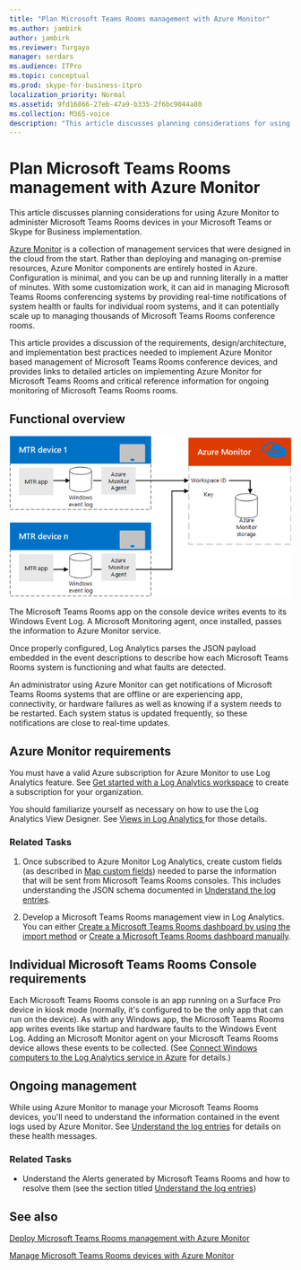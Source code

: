 ```yaml
---
title: "Plan Microsoft Teams Rooms management with Azure Monitor"
ms.author: jambirk
author: jambirk
ms.reviewer: Turgayo
manager: serdars
ms.audience: ITPro
ms.topic: conceptual
ms.prod: skype-for-business-itpro
localization_priority: Normal
ms.assetid: 9fd16866-27eb-47a9-b335-2f6bc9044a80
ms.collection: M365-voice
description: "This article discusses planning considerations for using Azure Monitor to administer Microsoft Teams Rooms devices in your Skype for Business or Teams implementation."
---
```


# Plan Microsoft Teams Rooms management with Azure Monitor
 
 This article discusses planning considerations for using Azure Monitor to administer Microsoft Teams Rooms devices in your Microsoft Teams or Skype for Business implementation.
  
[Azure Monitor](https://docs.microsoft.com/azure/azure-monitor/overview) is a collection of management services that were designed in the cloud from the start. Rather than deploying and managing on-premise resources, Azure Monitor components are entirely hosted in Azure. Configuration is minimal, and you can be up and running literally in a matter of minutes. With some customization work, it can aid in managing Microsoft Teams Rooms conferencing systems by providing real-time notifications of system health or faults for individual room systems, and it can potentially scale up to managing thousands of Microsoft Teams Rooms conference rooms.
  
This article provides a discussion of the requirements, design/architecture, and implementation best practices needed to implement Azure Monitor based management of Microsoft Teams Rooms conference devices, and provides links to detailed articles on implementing Azure Monitor for Microsoft Teams Rooms and critical reference information for ongoing monitoring of Microsoft Teams Rooms rooms. 
  
## Functional overview

![diagram of Microsoft Teams Rooms management using Azure Monitor](../media/3f2ae1b8-61ea-4cd6-afb4-4bd75ccc746a.png)
  
The Microsoft Teams Rooms app on the console device writes events to its Windows Event Log. A Microsoft Monitoring agent, once installed, passes the information to Azure Monitor service. 
  
Once properly configured, Log Analytics parses the JSON payload embedded in the event descriptions to describe how each Microsoft Teams Rooms system is functioning and what faults are detected. 
  
An administrator using Azure Monitor can get notifications of Microsoft Teams Rooms systems that are offline or are experiencing app, connectivity, or hardware failures as well as knowing if a system needs to be restarted. Each system status is updated frequently, so these notifications are close to real-time updates.
  
## Azure Monitor requirements

You must have a valid Azure subscription for Azure Monitor to use Log Analytics feature. See [Get started with a Log Analytics workspace](https://docs.microsoft.com/azure/azure-monitor/learn/quick-create-workspace) to create a subscription for your organization.
  
You should familiarize yourself as necessary on how to use the Log Analytics View Designer. See [Views in Log Analytics ](https://docs.microsoft.com/azure/azure-monitor/platform/view-designer) for those details.
  
### Related Tasks

1. Once subscribed to Azure Monitor Log Analytics, create custom fields (as described in [Map custom fields](azure-monitor-deploy.md#Custom_fields)) needed to parse the information that will be sent from Microsoft Teams Rooms consoles. This includes understanding the JSON schema documented in [Understand the log entries](azure-monitor-manage.md#understand-the-log-entries).
    
2. Develop a Microsoft Teams Rooms management view in Log Analytics. You can either [Create a Microsoft Teams Rooms dashboard by using the import method](azure-monitor-deploy.md#create-a-microsoft-teams-rooms-dashboard-by-using-the-import-method) or [Create a Microsoft Teams Rooms dashboard manually](azure-monitor-deploy.md#create-a-microsoft-teams-rooms-dashboard-manually).
    
## Individual Microsoft Teams Rooms Console requirements

Each Microsoft Teams Rooms console is an app running on a Surface Pro device in kiosk mode (normally, it's configured to be the only app that can run on the device). As with any Windows app, the Microsoft Teams Rooms app writes events like startup and hardware faults to the Windows Event Log. Adding an Microsoft Monitor agent on your Microsoft Teams Rooms device allows these events to be collected. (See [Connect Windows computers to the Log Analytics service in Azure](https://docs.microsoft.com/azure/azure-monitor/platform/agent-windows) for details.)
  
## Ongoing management

While using Azure Monitor to manage your Microsoft Teams Rooms devices, you'll need to understand the information contained in the event logs used by Azure Monitor. See [Understand the log entries](azure-monitor-manage.md#understand-the-log-entries) for details on these health messages.
  
### Related Tasks

- Understand the Alerts generated by Microsoft Teams Rooms and how to resolve them (see the section titled [Understand the log entries](azure-monitor-manage.md#understand-the-log-entries))
    
## See also

[Deploy Microsoft Teams Rooms management with Azure Monitor](azure-monitor-deploy.md)
  
[Manage Microsoft Teams Rooms devices with Azure Monitor](azure-monitor-manage.md)